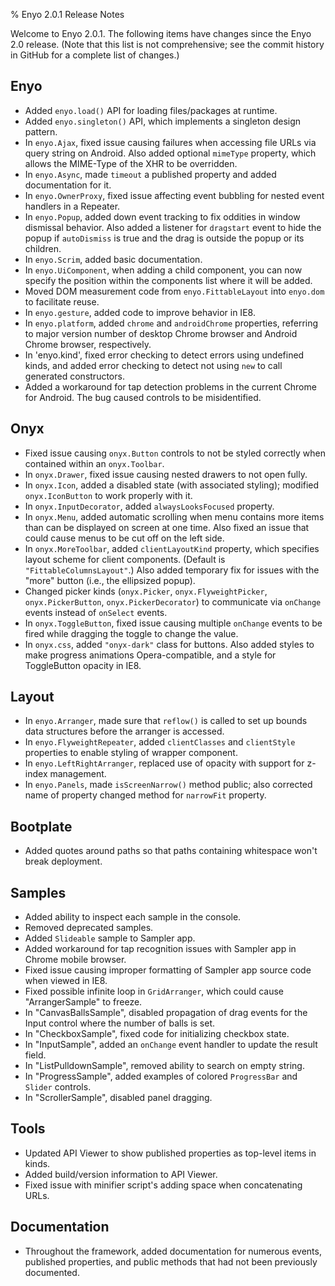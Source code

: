 % Enyo 2.0.1 Release Notes

Welcome to Enyo 2.0.1.  The following items have changes since the Enyo 2.0
release.  (Note that this list is not comprehensive; see the commit history in
GitHub for a complete list of changes.)

## Enyo

* Added `enyo.load()` API for loading files/packages at runtime.
* Added `enyo.singleton()` API, which implements a singleton design pattern.
* In `enyo.Ajax`, fixed issue causing failures when accessing file URLs via
    query string on Android.  Also added optional `mimeType` property, which
    allows the MIME-Type of the XHR to be overridden.
* In `enyo.Async`, made `timeout` a published property and added documentation
    for it.
* In `enyo.OwnerProxy`, fixed issue affecting event bubbling for nested event
    handlers in a Repeater.
* In `enyo.Popup`, added down event tracking to fix oddities in window dismissal
    behavior.  Also added a listener for `dragstart` event to hide the popup if
    `autoDismiss` is true and the drag is outside the popup or its children.
* In `enyo.Scrim`, added basic documentation.
* In `enyo.UiComponent`, when adding a child component, you can now specify the
    position within the components list where it will be added.
* Moved DOM measurement code from `enyo.FittableLayout` into `enyo.dom` to
    facilitate reuse.
* In `enyo.gesture`, added code to improve behavior in IE8.
* In `enyo.platform`, added `chrome` and `androidChrome` properties, referring
    to major version number of desktop Chrome browser and Android Chrome
    browser, respectively.
* In 'enyo.kind', fixed error checking to detect errors using undefined kinds, and
    added error checking to detect not using `new` to call generated constructors.
* Added a workaround for tap detection problems in the current Chrome for Android.  The bug
    caused controls to be misidentified.

## Onyx

* Fixed issue causing `onyx.Button` controls to not be styled correctly when
    contained within an `onyx.Toolbar`.
* In `onyx.Drawer`, fixed issue causing nested drawers to not open fully.
* In `onyx.Icon`, added a disabled state (with associated styling); modified
    `onyx.IconButton` to work properly with it.
* In `onyx.InputDecorator`, added `alwaysLooksFocused` property.
* In `onyx.Menu`, added automatic scrolling when menu contains more items than
    can be displayed on screen at one time.  Also fixed an issue that could
    cause menus to be cut off on the left side.
* In `onyx.MoreToolbar`, added `clientLayoutKind` property, which specifies
    layout scheme for client components.  (Default is `"FittableColumnsLayout"`.)
    Also added temporary fix for issues with the "more" button (i.e., the
    ellipsized popup).
* Changed picker kinds (`onyx.Picker`, `onyx.FlyweightPicker`,
    `onyx.PickerButton`, `onyx.PickerDecorator`) to communicate via `onChange`
    events instead of `onSelect` events.
* In `onyx.ToggleButton`, fixed issue causing multiple `onChange` events to be
    fired while dragging the toggle to change the value.
* In `onyx.css`, added `"onyx-dark"` class for buttons.  Also added styles to
    make progress animations Opera-compatible, and a style for ToggleButton
    opacity in IE8.

## Layout

* In `enyo.Arranger`, made sure that `reflow()` is called to set up bounds data
    structures before the arranger is accessed.
* In `enyo.FlyweightRepeater`, added `clientClasses` and `clientStyle`
    properties to enable styling of wrapper component.
* In `enyo.LeftRightArranger`, replaced use of opacity with support for z-index
    management.
* In `enyo.Panels`, made `isScreenNarrow()` method public; also corrected name
    of property changed method for `narrowFit` property.

## Bootplate

* Added quotes around paths so that paths containing whitespace won't break
    deployment.

## Samples

* Added ability to inspect each sample in the console.
* Removed deprecated samples.
* Added `Slideable` sample to Sampler app.
* Added workaround for tap recognition issues with Sampler app in Chrome mobile
    browser.
* Fixed issue causing improper formatting of Sampler app source code when viewed
    in IE8.
* Fixed possible infinite loop in `GridArranger`, which could cause
    "ArrangerSample" to freeze.
* In "CanvasBallsSample", disabled propagation of drag events for the Input
    control where the number of balls is set.
* In "CheckboxSample", fixed code for initializing checkbox state.
* In "InputSample", added an `onChange` event handler to update the result field.
* In "ListPulldownSample", removed ability to search on empty string.
* In "ProgressSample", added examples of colored `ProgressBar` and `Slider`
    controls.
* In "ScrollerSample", disabled panel dragging.

## Tools

* Updated API Viewer to show published properties as top-level items in kinds.
* Added build/version information to API Viewer.
* Fixed issue with minifier script's adding space when concatenating URLs.

## Documentation

* Throughout the framework, added documentation for numerous events, published
    properties, and public methods that had not been previously documented.
